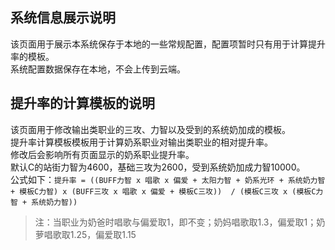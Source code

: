 ## 系统信息展示说明
该页面用于展示本系统保存于本地的一些常规配置，配置项暂时只有用于计算提升率的模板。  
系统配置数据保存在本地，不会上传到云端。

## 提升率的计算模板的说明
该页面用于修改输出类职业的三攻、力智以及受到的系统奶加成的模板。  
提升率计算模板模板用于计算奶系职业对输出类职业的相对提升率。  
修改后会影响所有页面显示的奶系职业提升率。  
默认C的站街力智为4600，基础三攻为2600，受到系统奶加成力智10000。  
公式如下：```提升率 = ((BUFF力智 x 唱歌 x 偏爱 + 太阳力智 + 奶系光环 +
系统奶力智 + 模板C力智) x (BUFF三攻 x 唱歌 x 偏爱 + 模板C三攻)) 
/ (模板C三攻 x (模板C力智 + 系统奶力智))```
> 注：当职业为奶爸时唱歌与偏爱取1，即不变；奶妈唱歌取1.3，偏爱取1；奶萝唱歌取1.25，偏爱取1.15